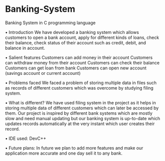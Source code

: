 # Banking-System
Banking System in C programming language

•	Introduction 
We have developed a banking system which allows customers to open a bank account, apply for different kinds of loans, check their balance, check status of their account such as credit, debit, and balance in account.

•	Salient features
Customers can add money in their account
Customers can withdraw money from their account
Customers can check their balance
Customers can get loan from bank
Customers can open new account (savings account or current account)

•	Problems faced
We faced a problem of storing multiple data in files such as records of different customers which was overcome by studying filing system.

•	What is different?
We have used filing system in the project as it helps in storing multiple data of different customers which can later be accessed by them. 
Our project is inspired by different bank systems which are mostly slow and need manual updating but our banking system is up-to-date which updates records automatically at the very instant which user creates their record.

•	IDE used:
DevC++

•	Future plans:
In future we plan to add more features and make our application more accurate and one day sell it to any bank.
